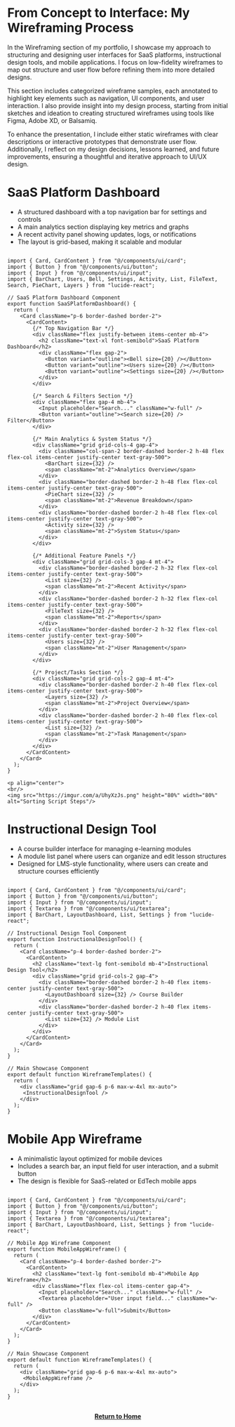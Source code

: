 # From Concept to Interface: My Wireframing Process

In the Wireframing section of my portfolio, I showcase my approach to structuring and designing user interfaces for SaaS platforms, instructional design tools, and mobile applications. I focus on low-fidelity wireframes to map out structure and user flow before refining them into more detailed designs.

This section includes categorized wireframe samples, each annotated to highlight key elements such as navigation, UI components, and user interaction. I also provide insight into my design process, starting from initial sketches and ideation to creating structured wireframes using tools like Figma, Adobe XD, or Balsamiq.

To enhance the presentation, I include either static wireframes with clear descriptions or interactive prototypes that demonstrate user flow. Additionally, I reflect on my design decisions, lessons learned, and future improvements, ensuring a thoughtful and iterative approach to UI/UX design.

<h1>SaaS Platform Dashboard</h1>

- A structured dashboard with a top navigation bar for settings and controls
- A main analytics section displaying key metrics and graphs
- A recent activity panel showing updates, logs, or notifications
- The layout is grid-based, making it scalable and modular

```

import { Card, CardContent } from "@/components/ui/card";
import { Button } from "@/components/ui/button";
import { Input } from "@/components/ui/input";
import { BarChart, Users, Bell, Settings, Activity, List, FileText, Search, PieChart, Layers } from "lucide-react";

// SaaS Platform Dashboard Component
export function SaaSPlatformDashboard() {
  return (
    <Card className="p-6 border-dashed border-2">
      <CardContent>
        {/* Top Navigation Bar */}
        <div className="flex justify-between items-center mb-4">
          <h2 className="text-xl font-semibold">SaaS Platform Dashboard</h2>
          <div className="flex gap-2">
            <Button variant="outline"><Bell size={20} /></Button>
            <Button variant="outline"><Users size={20} /></Button>
            <Button variant="outline"><Settings size={20} /></Button>
          </div>
        </div>

        {/* Search & Filters Section */}
        <div className="flex gap-4 mb-4">
          <Input placeholder="Search..." className="w-full" />
          <Button variant="outline"><Search size={20} /> Filter</Button>
        </div>

        {/* Main Analytics & System Status */}
        <div className="grid grid-cols-4 gap-4">
          <div className="col-span-2 border-dashed border-2 h-48 flex flex-col items-center justify-center text-gray-500">
            <BarChart size={32} />
            <span className="mt-2">Analytics Overview</span>
          </div>
          <div className="border-dashed border-2 h-48 flex flex-col items-center justify-center text-gray-500">
            <PieChart size={32} />
            <span className="mt-2">Revenue Breakdown</span>
          </div>
          <div className="border-dashed border-2 h-48 flex flex-col items-center justify-center text-gray-500">
            <Activity size={32} />
            <span className="mt-2">System Status</span>
          </div>
        </div>

        {/* Additional Feature Panels */}
        <div className="grid grid-cols-3 gap-4 mt-4">
          <div className="border-dashed border-2 h-32 flex flex-col items-center justify-center text-gray-500">
            <List size={32} />
            <span className="mt-2">Recent Activity</span>
          </div>
          <div className="border-dashed border-2 h-32 flex flex-col items-center justify-center text-gray-500">
            <FileText size={32} />
            <span className="mt-2">Reports</span>
          </div>
          <div className="border-dashed border-2 h-32 flex flex-col items-center justify-center text-gray-500">
            <Users size={32} />
            <span className="mt-2">User Management</span>
          </div>
        </div>

        {/* Project/Tasks Section */}
        <div className="grid grid-cols-2 gap-4 mt-4">
          <div className="border-dashed border-2 h-40 flex flex-col items-center justify-center text-gray-500">
            <Layers size={32} />
            <span className="mt-2">Project Overview</span>
          </div>
          <div className="border-dashed border-2 h-40 flex flex-col items-center justify-center text-gray-500">
            <List size={32} />
            <span className="mt-2">Task Management</span>
          </div>
        </div>
      </CardContent>
    </Card>
  );
}

<p align="center">
<br/>
<img src="https://imgur.com/a/UhyXzJs.png" height="80%" width="80%" alt="Sorting Script Steps"/>

```

<h1>Instructional Design Tool</h1>

- A course builder interface for managing e-learning modules
- A module list panel where users can organize and edit lesson structures
- Designed for LMS-style functionality, where users can create and structure courses efficiently

```

import { Card, CardContent } from "@/components/ui/card";
import { Button } from "@/components/ui/button";
import { Input } from "@/components/ui/input";
import { Textarea } from "@/components/ui/textarea";
import { BarChart, LayoutDashboard, List, Settings } from "lucide-react";

// Instructional Design Tool Component
export function InstructionalDesignTool() {
  return (
    <Card className="p-4 border-dashed border-2">
      <CardContent>
        <h2 className="text-lg font-semibold mb-4">Instructional Design Tool</h2>
        <div className="grid grid-cols-2 gap-4">
          <div className="border-dashed border-2 h-40 flex items-center justify-center text-gray-500">
            <LayoutDashboard size={32} /> Course Builder
          </div>
          <div className="border-dashed border-2 h-40 flex items-center justify-center text-gray-500">
            <List size={32} /> Module List
          </div>
        </div>
      </CardContent>
    </Card>
  );
}

// Main Showcase Component
export default function WireframeTemplates() {
  return (
    <div className="grid gap-6 p-6 max-w-4xl mx-auto">
     <InstructionalDesignTool />
    </div>
  );
}

```

<h1>Mobile App Wireframe</h1>

- A minimalistic layout optimized for mobile devices
- Includes a search bar, an input field for user interaction, and a submit button
- The design is flexible for SaaS-related or EdTech mobile apps

```

import { Card, CardContent } from "@/components/ui/card";
import { Button } from "@/components/ui/button";
import { Input } from "@/components/ui/input";
import { Textarea } from "@/components/ui/textarea";
import { BarChart, LayoutDashboard, List, Settings } from "lucide-react";

// Mobile App Wireframe Component
export function MobileAppWireframe() {
  return (
    <Card className="p-4 border-dashed border-2">
      <CardContent>
        <h2 className="text-lg font-semibold mb-4">Mobile App Wireframe</h2>
        <div className="flex flex-col items-center gap-4">
          <Input placeholder="Search..." className="w-full" />
          <Textarea placeholder="User input field..." className="w-full" />
          <Button className="w-full">Submit</Button>
        </div>
      </CardContent>
    </Card>
  );
}

// Main Showcase Component
export default function WireframeTemplates() {
  return (
    <div className="grid gap-6 p-6 max-w-4xl mx-auto">
     <MobileAppWireframe />
    </div>
  );
}

```

<h2></h2>
<p align="center">
  <a href="https://github.com/rlangc"><b>Return to Home</b></a>
